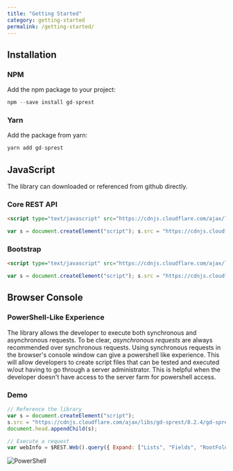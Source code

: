 ```yaml
---
title: "Getting Started"
category: getting-started
permalink: /getting-started/
---
```

## Installation

### NPM

Add the npm package to your project:

```js
npm --save install gd-sprest
```

### Yarn

Add the package from yarn:

```js
yarn add gd-sprest
```

## JavaScript

The library can downloaded or referenced from github directly.

### Core REST API
```html
<script type="text/javascript" src="https://cdnjs.cloudflare.com/ajax/libs/gd-sprest/8.2.4/gd-sprest.min.js"></script>
```
```js
var s = document.createElement("script"); s.src = "https://cdnjs.cloudflare.com/ajax/libs/gd-sprest/8.2.4/gd-sprest.min.js"; document.head.appendChild(s);
```

### Bootstrap
```html
<script type="text/javascript" src="https://cdnjs.cloudflare.com/ajax/libs/gd-sprest-bs/10.12.9/gd-sprest-bs.min.js"></script>
```
```js
var s = document.createElement("script"); s.src = "https://cdnjs.cloudflare.com/ajax/libs/gd-sprest-bs/10.12.9/gd-sprest-bs.min.js"; document.head.appendChild(s);
```

## Browser Console

### PowerShell-Like Experience

The library allows the developer to execute both synchronous and asynchronous requests. To be clear, *asynchronous requests* are always recommended over synchronous requests. Using synchronous requests in the browser's console window can give a powershell like experience. This will allow developers to create script files that can be tested and executed w/out having to go through a server administrator. This is helpful when the developer doesn't have access to the server farm for powershell access.

### Demo

```js
// Reference the library
var s = document.createElement("script");
s.src = "https://cdnjs.cloudflare.com/ajax/libs/gd-sprest/8.2.4/gd-sprest.min.js";
document.head.appendChild(s);

// Execute a request
var webInfo = $REST.Web().query({ Expand: ["Lists", "Fields", "RootFolder"] }).executeAndWait();
```

![PowerShell](/assets/images/demo-browser.gif)